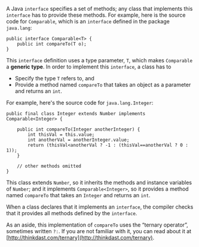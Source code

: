 A Java `interface` specifies a set of methods; any class that implements this `interface` has to provide these methods. For example, here is the source code for `Comparable`, which is an `interface` defined in the package `java.lang`:


```code
public interface Comparable<T> {
    public int compareTo(T o);
}
```


This `interface` definition uses a type parameter, `T`, which makes `Comparable` a **generic type**.   In order to implement this `interface`, a class has to



*  Specify the type `T` refers to, and
*  Provide a method named `compareTo` that takes an object as a parameter and returns an `int`. 


For example, here's the source code for `java.lang.Integer`:

```code
public final class Integer extends Number implements Comparable<Integer> {

    public int compareTo(Integer anotherInteger) {
        int thisVal = this.value;
        int anotherVal = anotherInteger.value;
        return (thisVal<anotherVal ? -1 : (thisVal==anotherVal ? 0 : 1));
    }

    // other methods omitted
}
```

This class extends `Number`, so it inherits the methods and instance variables of `Number`; and it implements `Comparable<Integer>`, so it provides a method named `compareTo` that takes an `Integer` and returns an `int`.


When a class declares that it implements an `interface`, the compiler checks that it provides all methods defined by the `interface`.


As an aside, this implementation of `compareTo` uses the “ternary operator”, sometimes written `?:`.  If you are not familiar with it, you can read about it at [http://thinkdast.com/ternary](http://thinkdast.com/ternary).
